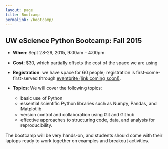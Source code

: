 ```yaml
---
layout: page
title: Bootcamp
permalink: /bootcamp/
---
```


## UW eScience Python Bootcamp: Fall 2015

- **When**: Sept 28-29, 2015, 9:00am - 4:00pm
  
- **Cost**: $30, which partially offsets the cost of the space we are using

- **Registration**: we have space for 60 people; registration is
  first-come-first-served through [eventbrite (link coming soon!)]().

- **Topics**: We will cover the following topics:
  
  - basic use of Python
  - essential scientific Python libraries such as Numpy, Pandas, and Matplotlib
  - version control and collaboration using Git and Github
  - effective approaches to structuring code, data, and analysis for
    reproducibility.

The bootcamp will be very hands-on, and students should come with their
laptops ready to work together on examples and breakout activities.